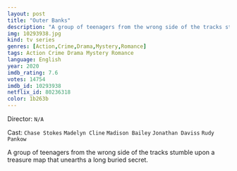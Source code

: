 ```yaml
---
layout: post
title: "Outer Banks"
description: "A group of teenagers from the wrong side of the tracks stumble upon a treasure map that unearths a long buried secret..."
img: 10293938.jpg
kind: tv series
genres: [Action,Crime,Drama,Mystery,Romance]
tags: Action Crime Drama Mystery Romance 
language: English
year: 2020
imdb_rating: 7.6
votes: 14754
imdb_id: 10293938
netflix_id: 80236318
color: 1b263b
---
```

Director: `N/A`  

Cast: `Chase Stokes` `Madelyn Cline` `Madison Bailey` `Jonathan Daviss` `Rudy Pankow` 

A group of teenagers from the wrong side of the tracks stumble upon a treasure map that unearths a long buried secret.